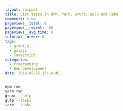 ```yaml
---
layout: snippet
title: List tasks in NPM, Yarn, Grunt, Gulp and Rake
comments: true
pageviews__total: 0
pageviews__recent:  60
pageviews__avg_time: 0
tutorial__order: 0
tags:
  - gruntjs
  - gulpjs
  - javascript
categories:
  - Programming
  - Web Development
date: 2016-06-25 15:14:49
---
```


```bash
npm run
yarn run
grunt --help
gulp --tasks
rake --tasks
```

